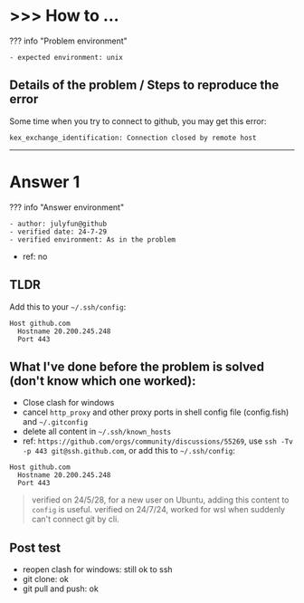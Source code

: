 # >>> How to ...

??? info "Problem environment"

    - expected environment: unix

## Details of the problem / Steps to reproduce the error

Some time when you try to connect to github, you may get this error:

```
kex_exchange_identification: Connection closed by remote host
```

---

# Answer 1

??? info "Answer environment"

    - author: julyfun@github
    - verified date: 24-7-29
    - verified environment: As in the problem

- ref: no

## TLDR

Add this to your `~/.ssh/config`:

```
Host github.com
  Hostname 20.200.245.248
  Port 443
```

## What I've done before the problem is solved (don't know which one worked):

- Close clash for windows
- cancel `http_proxy` and other proxy ports in shell config file (config.fish) and `~/.gitconfig`
- delete all content in `~/.ssh/known_hosts`
- ref: `https://github.com/orgs/community/discussions/55269`, use `ssh -Tv -p 443 git@ssh.github.com`, or add this to `~/.ssh/config`:

```
Host github.com
  Hostname 20.200.245.248
  Port 443
```

> verified on 24/5/28, for a new user on Ubuntu, adding this content to `config` is useful.
> verified on 24/7/24, worked for wsl when suddenly can't connect git by cli.

## Post test

- reopen clash for windows: still ok to ssh
- git clone: ok
- git pull and push: ok

